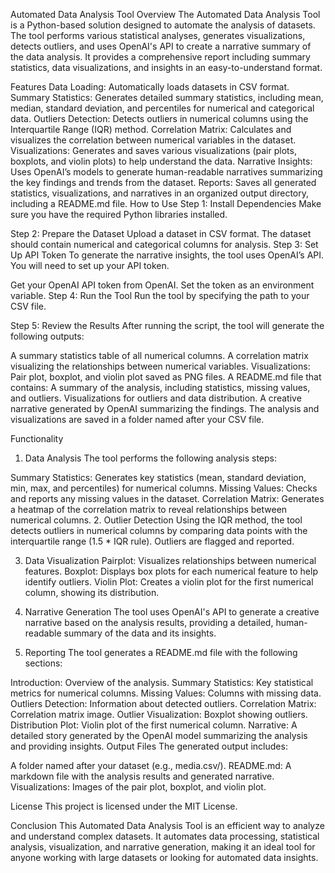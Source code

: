 Automated Data Analysis Tool
Overview
The Automated Data Analysis Tool is a Python-based solution designed to automate the analysis of datasets. The tool performs various statistical analyses, generates visualizations, detects outliers, and uses OpenAI's API to create a narrative summary of the data analysis. It provides a comprehensive report including summary statistics, data visualizations, and insights in an easy-to-understand format.

Features
Data Loading: Automatically loads datasets in CSV format.
Summary Statistics: Generates detailed summary statistics, including mean, median, standard deviation, and percentiles for numerical and categorical data.
Outliers Detection: Detects outliers in numerical columns using the Interquartile Range (IQR) method.
Correlation Matrix: Calculates and visualizes the correlation between numerical variables in the dataset.
Visualizations: Generates and saves various visualizations (pair plots, boxplots, and violin plots) to help understand the data.
Narrative Insights: Uses OpenAI’s models to generate human-readable narratives summarizing the key findings and trends from the dataset.
Reports: Saves all generated statistics, visualizations, and narratives in an organized output directory, including a README.md file.
How to Use
Step 1: Install Dependencies
Make sure you have the required Python libraries installed.

Step 2: Prepare the Dataset
Upload a dataset in CSV format.
The dataset should contain numerical and categorical columns for analysis.
Step 3: Set Up API Token
To generate the narrative insights, the tool uses OpenAI’s API. You will need to set up your API token.

Get your OpenAI API token from OpenAI.
Set the token as an environment variable.
Step 4: Run the Tool
Run the tool by specifying the path to your CSV file.

Step 5: Review the Results
After running the script, the tool will generate the following outputs:

A summary statistics table of all numerical columns.
A correlation matrix visualizing the relationships between numerical variables.
Visualizations: Pair plot, boxplot, and violin plot saved as PNG files.
A README.md file that contains:
A summary of the analysis, including statistics, missing values, and outliers.
Visualizations for outliers and data distribution.
A creative narrative generated by OpenAI summarizing the findings.
The analysis and visualizations are saved in a folder named after your CSV file.

Functionality
1. Data Analysis
The tool performs the following analysis steps:

Summary Statistics: Generates key statistics (mean, standard deviation, min, max, and percentiles) for numerical columns.
Missing Values: Checks and reports any missing values in the dataset.
Correlation Matrix: Generates a heatmap of the correlation matrix to reveal relationships between numerical columns.
2. Outlier Detection
Using the IQR method, the tool detects outliers in numerical columns by comparing data points with the interquartile range (1.5 * IQR rule). Outliers are flagged and reported.

3. Data Visualization
Pairplot: Visualizes relationships between numerical features.
Boxplot: Displays box plots for each numerical feature to help identify outliers.
Violin Plot: Creates a violin plot for the first numerical column, showing its distribution.
4. Narrative Generation
The tool uses OpenAI's API to generate a creative narrative based on the analysis results, providing a detailed, human-readable summary of the data and its insights.

5. Reporting
The tool generates a README.md file with the following sections:

Introduction: Overview of the analysis.
Summary Statistics: Key statistical metrics for numerical columns.
Missing Values: Columns with missing data.
Outliers Detection: Information about detected outliers.
Correlation Matrix: Correlation matrix image.
Outlier Visualization: Boxplot showing outliers.
Distribution Plot: Violin plot of the first numerical column.
Narrative: A detailed story generated by the OpenAI model summarizing the analysis and providing insights.
Output Files
The generated output includes:

A folder named after your dataset (e.g., media.csv/).
README.md: A markdown file with the analysis results and generated narrative.
Visualizations: Images of the pair plot, boxplot, and violin plot.

License
This project is licensed under the MIT License.

Conclusion
This Automated Data Analysis Tool is an efficient way to analyze and understand complex datasets. It automates data processing, statistical analysis, visualization, and narrative generation, making it an ideal tool for anyone working with large datasets or looking for automated data insights.

